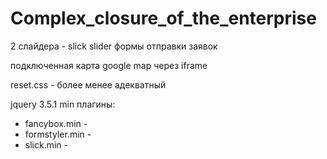 # Complex_closure_of_the_enterprise



2 слайдера - slick slider
формы отправки заявок

подключенная карта google map через iframe


reset.css - более менее адекватный

jquery 3.5.1 min
плагины:
- fancybox.min -
- formstyler.min -
- slick.min -
